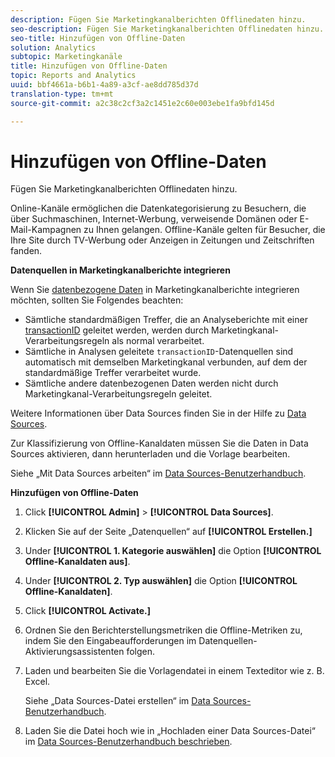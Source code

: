 ```yaml
---
description: Fügen Sie Marketingkanalberichten Offlinedaten hinzu.
seo-description: Fügen Sie Marketingkanalberichten Offlinedaten hinzu.
seo-title: Hinzufügen von Offline-Daten
solution: Analytics
subtopic: Marketingkanäle
title: Hinzufügen von Offline-Daten
topic: Reports and Analytics
uuid: bbf4661a-b6b1-4a89-a3cf-ae8dd785d37d
translation-type: tm+mt
source-git-commit: a2c38c2cf3a2c1451e2c60e003ebe1fa9bfd145d

---
```



# Hinzufügen von Offline-Daten

Fügen Sie Marketingkanalberichten Offlinedaten hinzu.

Online-Kanäle ermöglichen die Datenkategorisierung zu Besuchern, die über Suchmaschinen, Internet-Werbung, verweisende Domänen oder E-Mail-Kampagnen zu Ihnen gelangen. Offline-Kanäle gelten für Besucher, die Ihre Site durch TV-Werbung oder Anzeigen in Zeitungen und Zeitschriften fanden.

**Datenquellen in Marketingkanalberichte integrieren**

Wenn Sie [datenbezogene Daten](https://marketing.adobe.com/resources/help/en_US/sc/datasources/c_faq.html) in Marketingkanalberichte integrieren möchten, sollten Sie Folgendes beachten:

* Sämtliche standardmäßigen Treffer, die an Analyseberichte mit einer [transactionID](https://marketing.adobe.com/resources/help/en_US/sc/datasources/c_Transaction_ID.html) geleitet werden, werden durch Marketingkanal-Verarbeitungsregeln als normal verarbeitet.
* Sämtliche in Analysen geleitete `transactionID`-Datenquellen sind automatisch mit demselben Marketingkanal verbunden, auf dem der standardmäßige Treffer verarbeitet wurde.
* Sämtliche andere datenbezogenen Daten werden nicht durch Marketingkanal-Verarbeitungsregeln geleitet.

Weitere Informationen über Data Sources finden Sie in der Hilfe zu [Data Sources](https://marketing.adobe.com/resources/help/en_US/sc/datasources/index.html).

Zur Klassifizierung von Offline-Kanaldaten müssen Sie die Daten in Data Sources aktivieren, dann herunterladen und die Vorlage bearbeiten.

Siehe „Mit Data Sources arbeiten“ im [Data Sources-Benutzerhandbuch](https://marketing.adobe.com/resources/help/en_US/sc/datasources/index.html).

**Hinzufügen von Offline-Daten**

1. Click **[!UICONTROL Admin]** &gt; **[!UICONTROL Data Sources]**.
1. Klicken Sie auf der Seite „Datenquellen“ auf **[!UICONTROL Erstellen.]**
1. Under **[!UICONTROL 1. Kategorie auswählen]** die Option **[!UICONTROL Offline-Kanaldaten aus]**.
1. Under **[!UICONTROL 2. Typ auswählen]** die Option **[!UICONTROL Offline-Kanaldaten]**.
1. Click **[!UICONTROL Activate.]**
1. Ordnen Sie den Berichterstellungsmetriken die Offline-Metriken zu, indem Sie den Eingabeaufforderungen im Datenquellen-Aktivierungsassistenten folgen.
1. Laden und bearbeiten Sie die Vorlagendatei in einem Texteditor wie z. B. Excel.

   Siehe „Data Sources-Datei erstellen“ im [Data Sources-Benutzerhandbuch](https://marketing.adobe.com/resources/help/en_US/sc/datasources/index.html).

1. Laden Sie die Datei hoch wie in „Hochladen einer Data Sources-Datei“ im [Data Sources-Benutzerhandbuch beschrieben](https://marketing.adobe.com/resources/help/en_US/sc/datasources/index.html).
